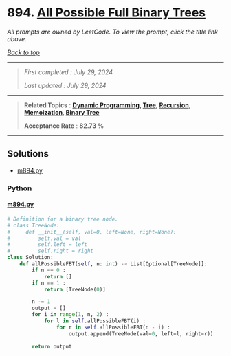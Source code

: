 # 894. [All Possible Full Binary Trees](<https://leetcode.com/problems/all-possible-full-binary-trees>)

*All prompts are owned by LeetCode. To view the prompt, click the title link above.*

*[Back to top](<../README.md>)*

------

> *First completed : July 29, 2024*
>
> *Last updated : July 29, 2024*

------

> **Related Topics** : **[Dynamic Programming](<by_topic/Dynamic Programming.md>), [Tree](<by_topic/Tree.md>), [Recursion](<by_topic/Recursion.md>), [Memoization](<by_topic/Memoization.md>), [Binary Tree](<by_topic/Binary Tree.md>)**
>
> **Acceptance Rate** : **82.73 %**

------

## Solutions

- [m894.py](<../my-submissions/m894.py>)
### Python
#### [m894.py](<../my-submissions/m894.py>)
```Python
# Definition for a binary tree node.
# class TreeNode:
#     def __init__(self, val=0, left=None, right=None):
#         self.val = val
#         self.left = left
#         self.right = right
class Solution:
    def allPossibleFBT(self, n: int) -> List[Optional[TreeNode]]:
        if n == 0 :
            return []
        if n == 1 :
            return [TreeNode(0)]

        n -= 1
        output = []
        for i in range(1, n, 2) :
            for l in self.allPossibleFBT(i) :
                for r in self.allPossibleFBT(n - i) :
                    output.append(TreeNode(val=0, left=l, right=r))
        
        return output
```


